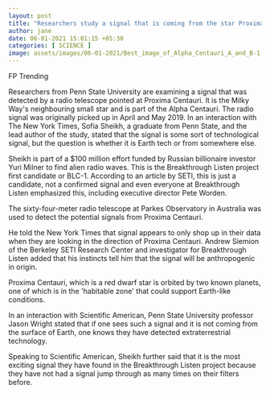 ```yaml
---
layout: post
title: "Researchers study a signal that is coming from the star Proxima Centauri- Technology News, Firstpost"
author: jane 
date: 06-01-2021 15:01:15 +05:30 
categories: [ SCIENCE ] 
image: assets/images/06-01-2021/Best_image_of_Alpha_Centauri_A_and_B-1.jpg
---
```

FP Trending

Researchers from Penn State University are examining a signal that was detected by a radio telescope pointed at Proxima Centauri. It is the Milky Way's neighbouring small star and is part of the Alpha Centauri. The radio signal was originally picked up in April and May 2019. In an interaction with The New York Times, Sofia Sheikh, a graduate from Penn State, and the lead author of the study, stated that the signal is some sort of technological signal, but the question is whether it is Earth tech or from somewhere else.

Sheikh is part of a $100 million effort funded by Russian billionaire investor Yuri Milner to find alien radio waves. This is the Breakthrough Listen project first candidate or BLC-1. According to an article by SETI, this is just a candidate, not a confirmed signal and even everyone at Breakthrough Listen emphasized this, including executive director Pete Worden.

The sixty-four-meter radio telescope at Parkes Observatory in Australia was used to detect the potential signals from Proxima Centauri.

He told the New York Times that signal appears to only shop up in their data when they are looking in the direction of Proxima Centauri. Andrew Siemion of the Berkeley SETI Research Center and investigator for Breakthrough Listen added that his instincts tell him that the signal will be anthropogenic in origin.

Proxima Centauri, which is a red dwarf star is orbited by two known planets, one of which is in the 'habitable zone' that could support Earth-like conditions.

In an interaction with Scientific American, Penn State University professor Jason Wright stated that if one sees such a signal and it is not coming from the surface of Earth, one knows they have detected extraterrestrial technology.

Speaking to Scientific American, Sheikh further said that it is the most exciting signal they have found in the Breakthrough Listen project because they have not had a signal jump through as many times on their filters before.